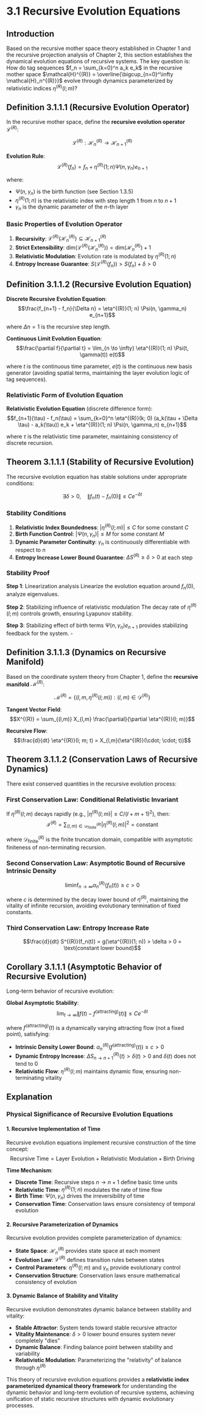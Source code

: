 # 3.1 Recursive Evolution Equations

## Introduction

Based on the recursive mother space theory established in Chapter 1 and the recursive projection analysis of Chapter 2, this section establishes the dynamical evolution equations of recursive systems. The key question is: How do tag sequences $f_n = \sum_{k=0}^n a_k e_k$ in the recursive mother space $\mathcal{H}^{(R)} = \overline{\bigcup_{n=0}^\infty \mathcal{H}_n^{(R)}}$ evolve through dynamics parameterized by relativistic indices $\eta^{(R)}(l; m)$?

## Definition 3.1.1.1 (Recursive Evolution Operator)

In the recursive mother space, define the **recursive evolution operator** $\mathcal{L}^{(R)}$:

$$\mathcal{L}^{(R)}: \mathcal{H}_n^{(R)} \to \mathcal{H}_{n+1}^{(R)}$$

**Evolution Rule**:
$$\mathcal{L}^{(R)}(f_n) = f_n + \eta^{(R)}(1; n) \Psi(n, \gamma_n) e_{n+1}$$

where:
- $\Psi(n, \gamma_n)$ is the birth function (see Section 1.3.5)
- $\eta^{(R)}(1; n)$ is the relativistic index with step length 1 from $n$ to $n+1$
- $\gamma_n$ is the dynamic parameter of the $n$-th layer

### Basic Properties of Evolution Operator

1. **Recursivity**: $\mathcal{L}^{(R)}(\mathcal{H}_n^{(R)}) \subseteq \mathcal{H}_{n+1}^{(R)}$
2. **Strict Extensibility**: $\text{dim}(\mathcal{L}^{(R)}(\mathcal{H}_n^{(R)})) = \text{dim}(\mathcal{H}_n^{(R)}) + 1$
3. **Relativistic Modulation**: Evolution rate is modulated by $\eta^{(R)}(1; n)$
4. **Entropy Increase Guarantee**: $S(\mathcal{L}^{(R)}(f_n)) > S(f_n) + \delta > 0$

## Definition 3.1.1.2 (Recursive Evolution Equation)

**Discrete Recursive Evolution Equation**:
$$\frac{f_{n+1} - f_n}{\Delta n} = \eta^{(R)}(1; n) \Psi(n, \gamma_n) e_{n+1}$$

where $\Delta n = 1$ is the recursive step length.

**Continuous Limit Evolution Equation**:
$$\frac{\partial f}{\partial t} = \lim_{n \to \infty} \eta^{(R)}(1; n) \Psi(t, \gamma(t)) e(t)$$

where $t$ is the continuous time parameter, $e(t)$ is the continuous new basis generator (avoiding spatial terms, maintaining the layer evolution logic of tag sequences).

### Relativistic Form of Evolution Equation

**Relativistic Evolution Equation** (discrete difference form):
$$f_{n+1}(\tau) - f_n(\tau) = \sum_{k=0}^n \eta^{(R)}(k; 0) (a_k(\tau + \Delta \tau) - a_k(\tau)) e_k + \eta^{(R)}(1; n) \Psi(n, \gamma_n) e_{n+1}$$

where $\tau$ is the relativistic time parameter, maintaining consistency of discrete recursion.

## Theorem 3.1.1.1 (Stability of Recursive Evolution)

The recursive evolution equation has stable solutions under appropriate conditions:

$$\exists \delta > 0, \quad \|f_n(t) - f_n(0)\| \leq C e^{-\delta t}$$

### Stability Conditions

1. **Relativistic Index Boundedness**: $|\eta^{(R)}(l; m)| \leq C$ for some constant $C$
2. **Birth Function Control**: $|\Psi(n, \gamma_n)| \leq M$ for some constant $M$
3. **Dynamic Parameter Continuity**: $\gamma_n$ is continuously differentiable with respect to $n$
4. **Entropy Increase Lower Bound Guarantee**: $\Delta S^{(R)} \geq \delta > 0$ at each step

### Stability Proof

**Step 1**: Linearization analysis
Linearize the evolution equation around $f_n(0)$, analyze eigenvalues.

**Step 2**: Stabilizing influence of relativistic modulation
The decay rate of $\eta^{(R)}(l; m)$ controls growth, ensuring Lyapunov stability.

**Step 3**: Stabilizing effect of birth terms
$\Psi(n, \gamma_n) e_{n+1}$ provides stabilizing feedback for the system. $\square$

## Definition 3.1.1.3 (Dynamics on Recursive Manifold)

Based on the coordinate system theory from Chapter 1, define the **recursive manifold** $\mathcal{M}^{(R)}$:

$$\mathcal{M}^{(R)} = \{(l, m, \eta^{(R)}(l; m)) : (l, m) \in \mathcal{D}^{(R)}\}$$

**Tangent Vector Field**:
$$X^{(R)} = \sum_{(l,m)} X_{l,m} \frac{\partial}{\partial \eta^{(R)}(l; m)}$$

**Recursive Flow**:
$$\frac{d}{dt} \eta^{(R)}(l; m; t) = X_{l,m}(\eta^{(R)}(\cdot; \cdot; t))$$

## Theorem 3.1.1.2 (Conservation Laws of Recursive Dynamics)

There exist conserved quantities in the recursive evolution process:

### First Conservation Law: Conditional Relativistic Invariant
If $\eta^{(R)}(l; m)$ decays rapidly (e.g., $|\eta^{(R)}(l; m)| \leq C / (l+m+1)^2$), then:
$$\mathcal{I}^{(R)} = \sum_{(l,m) \in \mathcal{D}^{(R)}_{\text{finite}}} |\eta^{(R)}(l; m)|^2 = \text{constant}$$

where $\mathcal{D}^{(R)}_{\text{finite}}$ is the finite truncation domain, compatible with asymptotic finiteness of non-terminating recursion.

### Second Conservation Law: Asymptotic Bound of Recursive Intrinsic Density
$$\liminf_{n \to \infty} \alpha_n^{(R)}(f_n(t)) \geq c > 0$$

where $c$ is determined by the decay lower bound of $\eta^{(R)}$, maintaining the vitality of infinite recursion, avoiding evolutionary termination of fixed constants.

### Third Conservation Law: Entropy Increase Rate
$$\frac{d}{dt} S^{(R)}(f_n(t)) = g(\eta^{(R)}(1; n)) > \delta > 0 = \text{constant lower bound}$$

## Corollary 3.1.1.1 (Asymptotic Behavior of Recursive Evolution)

Long-term behavior of recursive evolution:

**Global Asymptotic Stability**:
$$\lim_{t \to \infty} \|f(t) - f^{(\text{attracting})}(t)\| \leq C e^{-\delta t}$$

where $f^{(\text{attracting})}(t)$ is a dynamically varying attracting flow (not a fixed point), satisfying:
- **Intrinsic Density Lower Bound**: $\alpha_n^{(R)}(f^{(\text{attracting})}(t)) \geq c > 0$
- **Dynamic Entropy Increase**: $\Delta S^{(R)}_{n \to n+1}(t) > \delta(t) > 0$ and $\delta(t)$ does not tend to 0
- **Relativistic Flow**: $\eta^{(R)}(l; m)$ maintains dynamic flow, ensuring non-terminating vitality

## Explanation

### **Physical Significance of Recursive Evolution Equations**

#### **1. Recursive Implementation of Time**
Recursive evolution equations implement recursive construction of the time concept:
$$\text{Recursive Time} = \text{Layer Evolution} + \text{Relativistic Modulation} + \text{Birth Driving}$$

**Time Mechanism**:
- **Discrete Time**: Recursive steps $n \to n+1$ define basic time units
- **Relativistic Time**: $\eta^{(R)}(1; n)$ modulates the rate of time flow
- **Birth Time**: $\Psi(n, \gamma_n)$ drives the irreversibility of time
- **Conservation Time**: Conservation laws ensure consistency of temporal evolution

#### **2. Recursive Parameterization of Dynamics**
Recursive evolution provides complete parameterization of dynamics:
- **State Space**: $\mathcal{H}_n^{(R)}$ provides state space at each moment
- **Evolution Law**: $\mathcal{L}^{(R)}$ defines transition rules between states
- **Control Parameters**: $\eta^{(R)}(l; m)$ and $\gamma_n$ provide evolutionary control
- **Conservation Structure**: Conservation laws ensure mathematical consistency of evolution

#### **3. Dynamic Balance of Stability and Vitality**
Recursive evolution demonstrates dynamic balance between stability and vitality:
- **Stable Attractor**: System tends toward stable recursive attractor
- **Vitality Maintenance**: $\delta > 0$ lower bound ensures system never completely "dies"
- **Dynamic Balance**: Finding balance point between stability and variability
- **Relativistic Modulation**: Parameterizing the "relativity" of balance through $\eta^{(R)}$

This theory of recursive evolution equations provides a **relativistic index parameterized dynamical theory framework** for understanding the dynamic behavior and long-term evolution of recursive systems, achieving unification of static recursive structures with dynamic evolutionary processes.

